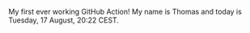 My first ever working GitHub Action!
My name is Thomas and today is Tuesday, 17 August, 20:22 CEST. 
